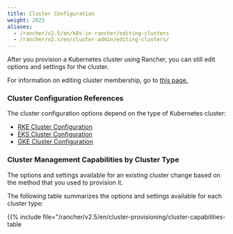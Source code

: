 ```yaml
---
title: Cluster Configuration
weight: 2025
aliases:
  - /rancher/v2.5/en/k8s-in-rancher/editing-clusters
  - /rancher/v2.x/en/cluster-admin/editing-clusters/
---
```


After you provision a Kubernetes cluster using Rancher, you can still edit options and settings for the cluster.

For information on editing cluster membership, go to [this page.]({{<baseurl>}}/rancher/v2.5/en/cluster-admin/cluster-access/cluster-members)

### Cluster Configuration References

The cluster configuration options depend on the type of Kubernetes cluster:

- [RKE Cluster Configuration](./rke-config-reference)
- [EKS Cluster Configuration](./eks-config-reference)
- [GKE Cluster Configuration](./gke-config-reference)

### Cluster Management Capabilities by Cluster Type

The options and settings available for an existing cluster change based on the method that you used to provision it.

The following table summarizes the options and settings available for each cluster type:

{{% include file="/rancher/v2.5/en/cluster-provisioning/cluster-capabilities-table</summary>

